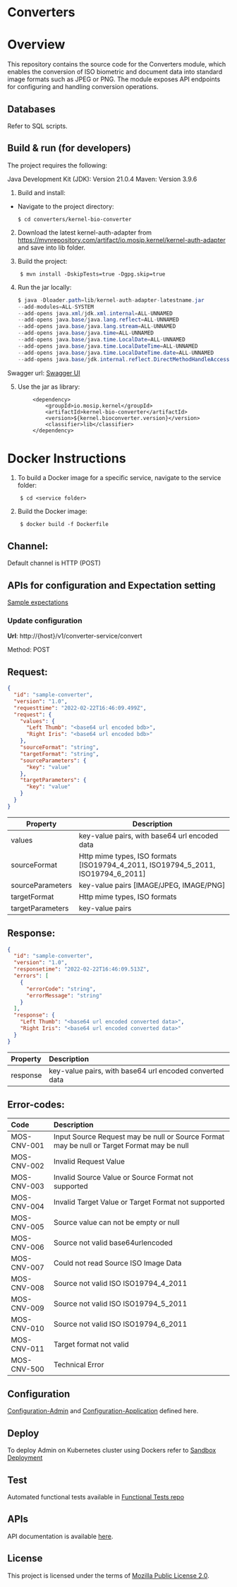 # Converters

# Overview
This repository contains the source code for the Converters module, which enables the conversion of ISO biometric and document data into standard image formats such as JPEG or PNG. The module exposes API endpoints for configuring and handling conversion operations.

## Databases
Refer to SQL scripts.

## Build & run (for developers)

The project requires the following:

Java Development Kit (JDK): Version 21.0.4
Maven: Version 3.9.6

1. Build and install:
 - Navigate to the project directory:

    ```shell
    $ cd converters/kernel-bio-converter
    ```
2. Download the latest kernel-auth-adapter from https://mvnrepository.com/artifact/io.mosip.kernel/kernel-auth-adapter and save into lib folder.

3. Build the project:

```shell
    $ mvn install -DskipTests=true -Dgpg.skip=true
```
4. Run the jar locally:

    ```java
    $ java -Dloader.path=lib/kernel-auth-adapter-latestname.jar 
    --add-modules=ALL-SYSTEM 
    --add-opens java.xml/jdk.xml.internal=ALL-UNNAMED 
    --add-opens java.base/java.lang.reflect=ALL-UNNAMED 
    --add-opens java.base/java.lang.stream=ALL-UNNAMED 
    --add-opens java.base/java.time=ALL-UNNAMED
    --add-opens java.base/java.time.LocalDate=ALL-UNNAMED 
    --add-opens java.base/java.time.LocalDateTime=ALL-UNNAMED 
    --add-opens java.base/java.time.LocalDateTime.date=ALL-UNNAMED 
    --add-opens java.base/jdk.internal.reflect.DirectMethodHandleAccessor=ALL-UNNAMED  -jar target/latestjarname.jar.
    ```

Swagger url: [Swagger UI](http://localhost:8098/v1/converter-service/swagger-ui/index.html)

5. Use the jar as library:

```maven
		<dependency>
			<groupId>io.mosip.kernel</groupId>
			<artifactId>kernel-bio-converter</artifactId>
			<version>${kernel.bioconverter.version}</version>
			<classifier>lib</classifier>
		</dependency>
```

# Docker Instructions

1. To build a Docker image for a specific service, navigate to the service folder:

```shell
    $ cd <service folder>
```

2. Build the Docker image:

```shell
    $ docker build -f Dockerfile
```
        
## Channel:
Default channel is HTTP (POST)

## APIs for configuration and Expectation setting
[Sample expectations](./docs/sampleExpectations.md)

### Update configuration

**Url**: http://{host}/v1/converter-service/convert

Method: POST

## Request:

```json
{
  "id": "sample-converter",
  "version": "1.0",
  "requesttime": "2022-02-22T16:46:09.499Z",
  "request": {
    "values": {
      "Left Thumb": "<base64 url encoded bdb>",
      "Right Iris": "<base64 url encoded bdb>"
    },
    "sourceFormat": "string",
    "targetFormat": "string",
    "sourceParameters": {
      "key": "value"
    },
    "targetParameters": {
      "key": "value"
    }
  }
}
```

| **Property**          | **Description**                                                                  |
| ----------------------| -------------------------------------------------------------------------------- |
| values 					      | key-value pairs, with base64 url encoded data                                    |
| sourceFormat 			    | Http mime types, ISO formats [ISO19794_4_2011, ISO19794_5_2011, ISO19794_6_2011] |
| sourceParameters 		  | key-value pairs [IMAGE/JPEG, IMAGE/PNG]                                          |
| targetFormat 			    | Http mime types, ISO formats                                                     |
| targetParameters 		  | key-value pairs                                                                  |


## Response:
```json
{
  "id": "sample-converter",
  "version": "1.0",
  "responsetime": "2022-02-22T16:46:09.513Z",
  "errors": [
    {
      "errorCode": "string",
      "errorMessage": "string"
    }
  ],
  "response": {
    "Left Thumb": "<base64 url encoded converted data>",
    "Right Iris": "<base64 url encoded converted data>"
  }
}
```

| **Property** | **Description**                                                                            |
| :--------    | :----------------------------------------------------------------------------------------- |
| response     | key-value pairs, with base64 url encoded converted data                                    |


## Error-codes:


| **Code**     | **Description**                  	                                                         |
| :----------- | :------------------------------------------------------------------------------------------ |
| MOS-CNV-001  | Input Source Request may be null or Source Format may be null or Target Format may be null	 |
| MOS-CNV-002  | Invalid Request Value	                                                                     |
| MOS-CNV-003  | Invalid Source Value or Source Format not supported					                               |
| MOS-CNV-004  | Invalid Target Value or Target Format not supported					                               |
| MOS-CNV-005  | Source value can not be empty or null					                                             |
| MOS-CNV-006  | Source not valid base64urlencoded					                                                 |
| MOS-CNV-007  | Could not read Source ISO Image Data				                                                 |
| MOS-CNV-008  | Source not valid ISO ISO19794_4_2011				                                                 |
| MOS-CNV-009  | Source not valid ISO ISO19794_5_2011					                                               |
| MOS-CNV-010  | Source not valid ISO ISO19794_6_2011					                                               |
| MOS-CNV-011  | Target format not valid 																	                                   |
| MOS-CNV-500  | Technical Error																				                                     |


## Configuration

[Configuration-Admin](https://github.com/mosip/mosip-config/blob/develop/admin-default.properties) and [Configuration-Application](https://github.com/mosip/mosip-config/blob/develop/application-default.properties) defined here.

## Deploy
To deploy Admin on Kubernetes cluster using Dockers refer to [Sandbox Deployment](https://docs.mosip.io/1.2.0/deployment/sandbox-deploymen)

## Test
Automated functional tests available in [Functional Tests repo](https://github.com/mosip/mosip-functional-tests)

## APIs
API documentation is available [here](https://mosip.github.io/documentation/).

## License
This project is licensed under the terms of [Mozilla Public License 2.0](LICENSE).